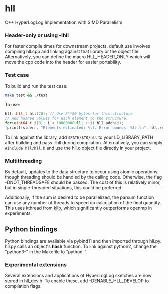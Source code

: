 # hll
C++ HyperLogLog Implementation with SIMD Parallelism

### Header-only or using -lhll
For faster compile times for downstream projects, default use involves compiling hll.cpp and linking against that library or the object file.
Alternatively, you can define the macro HLL_HEADER_ONLY which will move the cpp code into the header for easier portability.

### Test case
To build and run the test case:

```bash
make test && ./test
```

To use:

```c++
hll::hll_t hll(20); // Use 2**20 bytes for this structure
// Add hashed values for each element to the structure.
for(uint64_t i(0); i < 10000000ull; ++i) hll.addh(i);
fprintf(stderr, "Elements estimated: %lf. Error bounds: %lf.\n", hll.report(), hll.est_err());

```

To link against the library, add `$PATH/$TO/hll` to your LD_LIBRARY_PATH after building and pass -lhll during compilation. Alternatively, you can simply `#include hll/hll.h` and use the hll.o object file directly in your project.


### Multithreading
By default, updates to the data structure to occur using atomic operations, though threading should be handled by the calling code. Otherwise, the flag -DNOT_THREADSAFE should be passed. The cost of this is relatively minor, but in single-threaded situations, this could be preferred.

Additionally, if the sum is desired to be parallelized, the parsum function can use any number of threads to speed up calculation of the final quantity. This uses kthread from [klib](https://github.com/AttractiveChaos/klib), which significantly outperforms openmp in experiments.

## Python bindings
Python bindings are available via pybind11 and then imported through hll.py. hll.py calls an object's __hash__ function. To link against python2, change the "python3-" in the Makefile to "python-".

### Experimental extensions
Several extensions and applications of HyperLogLog sketches are now stored in hll_dev.h. To enable these, add -DENABLE_HLL_DEVELOP to compilation flags.
